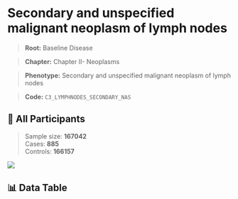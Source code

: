 # Secondary and unspecified malignant neoplasm of lymph nodes

> **Root:** Baseline Disease  

> **Chapter:** Chapter II- Neoplasms  

> **Phenotype:** Secondary and unspecified malignant neoplasm of lymph nodes  

> **Code:** `C3_LYMPHNODES_SECONDARY_NAS`

## 🧪 All Participants  
> Sample size: **167042**  
> Cases: **885**  
> Controls: **166157**
<img src="/Sensitive/Figures/ALL/Baseline/C3_LYMPHNODES_SECONDARY_NAS.png"/>

## 📊 Data Table
<CsvTableMRF src="/Sensitive/Data/ALL/Baseline/LG_C3_LYMPHNODES_SECONDARY_NAS.csv"/>


